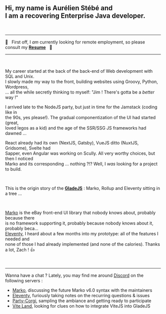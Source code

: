 ## Hi, my name is Aurélien Stébé and <br/> I am a recovering Enterprise Java developer.

<br/><hr/>

🚨 &nbsp; First off, I _am_ currently looking for remote employment, so please consult my [**Resume**](./Resume.pdf) &nbsp; 🚨

<hr/><br/>

My career started at the back of the back-end of Web development with SQL and Unix. \
I slowly made my way to the front, building websites using Groovy, Python, Wordpress, \
... all the while secretly thinking to myself: "Jim ! There's gotta be a _better_ way !"

I arrived late to the NodeJS party, but just in time for the Jamstack (coding like in \
the 90s, yes please!). The gradual componentization of the UI had started (great, \
loved legos as a kid) and the age of the SSR/SSG JS frameworks had dawned ...

React already had its own (NextJS, Gatsby), VueJS ditto (NuxtJS, Gridsome), Svelte had \
Sapper, even Angular was working on Scully. All very worthy choices, but then I noticed \
Marko and its corresponding ... nothing ?!? Well, I _was_ looking for a project to build.

<br/>

This is the origin story of the [**GladeJS**](https://github.com/gladejs/gladejs) : Marko, Rollup and Eleventy sitting in a tree ...

<br/>

[Marko](https://markojs.com) is the eBay front-end UI library that nobody knows about, probably because there \
is no framework supporting it, probably because nobody knows about it, probably beca... \
[Eleventy](https://www.11ty.dev), I heard about a few months into my prototype: all of the features I needed and \
none of those I had already implemented (and none of the calories). Thanks a lot, Zach ! 👍

<br/><hr/>

Wanna have a chat ? Lately, you may find me around [Discord](https://discord.com) on the following servers :

- [Marko](https://discord.gg/RFGxYGs), discussing the future Marko v6.0 syntax with the maintainers
- [Eleventy](https://discord.gg/GBkBy9u), furiously taking notes on the recurring questions & issues
- [Party-Corgi](https://www.partycorgi.com), sampling the ambiance and getting ready to participate
- [Vite Land](https://discord.com/invite/aYVNktYeEB), looking for clues on how to integrate ViteJS into GladeJS
